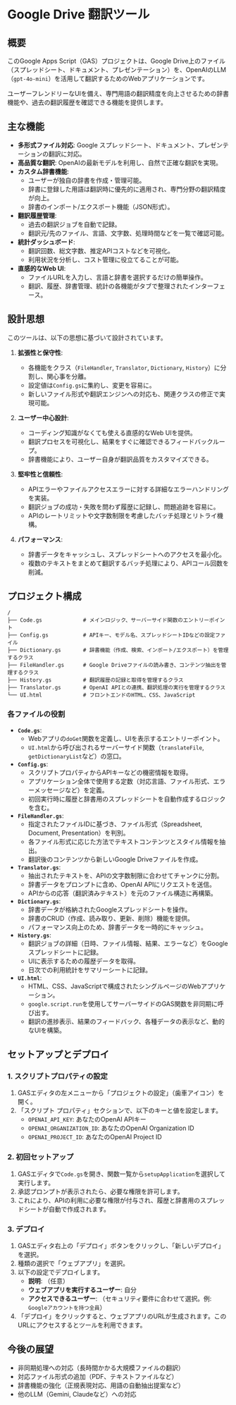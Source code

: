 # Google Drive 翻訳ツール

## 概要

このGoogle Apps Script（GAS）プロジェクトは、Google Drive上のファイル（スプレッドシート、ドキュメント、プレゼンテーション）を、OpenAIのLLM（`gpt-4o-mini`）を活用して翻訳するためのWebアプリケーションです。

ユーザーフレンドリーなUIを備え、専門用語の翻訳精度を向上させるための辞書機能や、過去の翻訳履歴を確認できる機能を提供します。

## 主な機能

- **多形式ファイル対応**: Google スプレッドシート、ドキュメント、プレゼンテーションの翻訳に対応。
- **高品質な翻訳**: OpenAIの最新モデルを利用し、自然で正確な翻訳を実現。
- **カスタム辞書機能**:
    - ユーザーが独自の辞書を作成・管理可能。
    - 辞書に登録した用語は翻訳時に優先的に適用され、専門分野の翻訳精度が向上。
    - 辞書のインポート/エクスポート機能（JSON形式）。
- **翻訳履歴管理**:
    - 過去の翻訳ジョブを自動で記録。
    - 翻訳元/先のファイル、言語、文字数、処理時間などを一覧で確認可能。
- **統計ダッシュボード**:
    - 翻訳回数、総文字数、推定APIコストなどを可視化。
    - 利用状況を分析し、コスト管理に役立てることが可能。
- **直感的なWeb UI**:
    - ファイルURLを入力し、言語と辞書を選択するだけの簡単操作。
    - 翻訳、履歴、辞書管理、統計の各機能がタブで整理されたインターフェース。

## 設計思想

このツールは、以下の思想に基づいて設計されています。

1.  **拡張性と保守性**:
    - 各機能をクラス（`FileHandler`, `Translator`, `Dictionary`, `History`）に分割し、関心事を分離。
    - 設定値は`Config.gs`に集約し、変更を容易に。
    - 新しいファイル形式や翻訳エンジンへの対応も、関連クラスの修正で実現可能。

2.  **ユーザー中心設計**:
    - コーディング知識がなくても使える直感的なWeb UIを提供。
    - 翻訳プロセスを可視化し、結果をすぐに確認できるフィードバックループ。
    - 辞書機能により、ユーザー自身が翻訳品質をカスタマイズできる。

3.  **堅牢性と信頼性**:
    - APIエラーやファイルアクセスエラーに対する詳細なエラーハンドリングを実装。
    - 翻訳ジョブの成功・失敗を問わず履歴に記録し、問題追跡を容易に。
    - APIのレートリミットや文字数制限を考慮したバッチ処理とリトライ機構。

4.  **パフォーマンス**:
    - 辞書データをキャッシュし、スプレッドシートへのアクセスを最小化。
    - 複数のテキストをまとめて翻訳するバッチ処理により、APIコール回数を削減。

## プロジェクト構成

```
/
├── Code.gs             # メインロジック、サーバーサイド関数のエントリーポイント
├── Config.gs           # APIキー、モデル名、スプレッドシートIDなどの設定ファイル
├── Dictionary.gs       # 辞書機能（作成、検索、インポート/エクスポート）を管理するクラス
├── FileHandler.gs      # Google Driveファイルの読み書き、コンテンツ抽出を管理するクラス
├── History.gs          # 翻訳履歴の記録と取得を管理するクラス
├── Translator.gs       # OpenAI APIとの連携、翻訳処理の実行を管理するクラス
└── UI.html             # フロントエンドのHTML、CSS、JavaScript
```

### 各ファイルの役割

- **`Code.gs`**:
    - Webアプリの`doGet`関数を定義し、UIを表示するエントリーポイント。
    - `UI.html`から呼び出されるサーバーサイド関数（`translateFile`, `getDictionaryList`など）の窓口。
- **`Config.gs`**:
    - スクリプトプロパティからAPIキーなどの機密情報を取得。
    - アプリケーション全体で使用する定数（対応言語、ファイル形式、エラーメッセージなど）を定義。
    - 初回実行時に履歴と辞書用のスプレッドシートを自動作成するロジックを含む。
- **`FileHandler.gs`**:
    - 指定されたファイルIDに基づき、ファイル形式（Spreadsheet, Document, Presentation）を判別。
    - 各ファイル形式に応じた方法でテキストコンテンツとスタイル情報を抽出。
    - 翻訳後のコンテンツから新しいGoogle Driveファイルを作成。
- **`Translator.gs`**:
    - 抽出されたテキストを、APIの文字数制限に合わせてチャンクに分割。
    - 辞書データをプロンプトに含め、OpenAI APIにリクエストを送信。
    - APIからの応答（翻訳済みテキスト）を元のファイル構造に再構築。
- **`Dictionary.gs`**:
    - 辞書データが格納されたGoogleスプレッドシートを操作。
    - 辞書のCRUD（作成、読み取り、更新、削除）機能を提供。
    - パフォーマンス向上のため、辞書データを一時的にキャッシュ。
- **`History.gs`**:
    - 翻訳ジョブの詳細（日時、ファイル情報、結果、エラーなど）をGoogleスプレッドシートに記録。
    - UIに表示するための履歴データを取得。
    - 日次での利用統計をサマリーシートに記録。
- **`UI.html`**:
    - HTML、CSS、JavaScriptで構成されたシングルページのWebアプリケーション。
    - `google.script.run`を使用してサーバーサイドのGAS関数を非同期に呼び出す。
    - 翻訳の進捗表示、結果のフィードバック、各種データの表示など、動的なUIを構築。

## セットアップとデプロイ

### 1. スクリプトプロパティの設定

1.  GASエディタの左メニューから「プロジェクトの設定」（歯車アイコン）を開く。
2.  「スクリプト プロパティ」セクションで、以下のキーと値を設定します。
    - `OPENAI_API_KEY`: あなたのOpenAI APIキー
    - `OPENAI_ORGANIZATION_ID`: あなたのOpenAI Organization ID
    - `OPENAI_PROJECT_ID`: あなたのOpenAI Project ID

### 2. 初回セットアップ

1.  GASエディタで`Code.gs`を開き、関数一覧から`setupApplication`を選択して実行します。
2.  承認プロンプトが表示されたら、必要な権限を許可します。
3.  これにより、APIの利用に必要な権限が付与され、履歴と辞書用のスプレッドシートが自動で作成されます。

### 3. デプロイ

1.  GASエディタ右上の「デプロイ」ボタンをクリックし、「新しいデプロイ」を選択。
2.  種類の選択で「ウェブアプリ」を選択。
3.  以下の設定でデプロイします。
    - **説明**: （任意）
    - **ウェブアプリを実行するユーザー**: 自分
    - **アクセスできるユーザー**: （セキュリティ要件に合わせて選択。例: `Googleアカウントを持つ全員`）
4.  「デプロイ」をクリックすると、ウェブアプリのURLが生成されます。このURLにアクセスするとツールを利用できます。

## 今後の展望

- 非同期処理への対応（長時間かかる大規模ファイルの翻訳）
- 対応ファイル形式の追加（PDF、テキストファイルなど）
- 辞書機能の強化（正規表現対応、用語の自動抽出提案など）
- 他のLLM（Gemini, Claudeなど）への対応
